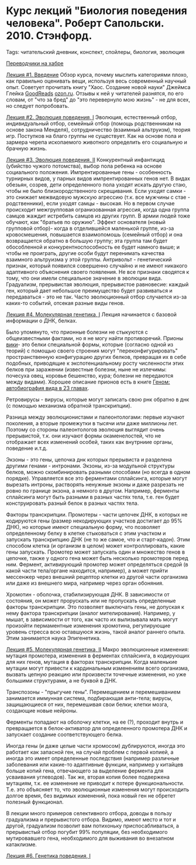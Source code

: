 # Курс лекций "Биология поведения человека". Роберт Сапольски. 2010. Стэнфорд.
Tags: читательский дневник, конспект, спойлеры, биология, эволюция

[Переводчики на хабре](https://geektimes.ru/company/vertdider/blog/294897/)

[Лекция #1. Введение](https://www.youtube.com/watch?v=ik9t96SMtB0)
Обзор курса, почему мыслить категориями плохо, как правильно оценивать вещи, используя весь современный научный опыт.
Советует прочитать книгу "Хаос. Создание новой науки" Джеймса Глейка [GoodReads](https://www.goodreads.com/book/show/25906402) [ozon.ru](http://www.ozon.ru/context/detail/id/123076/). Отзывы к ней у читателей разнятся, по его словам, от "что за бред" до "это перевернуло мою жизнь" - не для всех, но следует попробовать.


[Лекция #2. Эволюция поведения, I](https://www.youtube.com/watch?v=FG9m17PwLGE)
Эволюция, естественный отбор, индивидуальный отбор, семейный отбор (помощь родственникам на основе закона Менделя), сотрудничество (взаимный альтруизм), теория игр.
Поступков на благо группы не существует.
Как на основе пола и зармера черепа ископаемого животного определить его социальную и брачную жизнь.


[Лекция #3. Эволюция поведения, II](https://www.youtube.com/watch?v=ILrqMTd6uc4)
Конкурентный инфантицид (убийство чужого потомства), выбор пола ребенка на основе социального положения. Импрентированные гены - особенность турнирных видов, у парных видов импрентированных генов нет.
В видах обезьян, созрев, дети определенного пола уходят искать другую стаю, чтобы не было близкородственного скрещивания. Если уходят самки - это снижает межвидовую мужскую агрессию (т.к. все мужчины с стае - родственники), если уходят самцы - высокая. Но в первом случае происходит межгрупповая огранизованная агрессия, когда одна группа самцов жаждит истребить самцов из других групп. В армии людей тоже обучают, как "братьев по оружию". 
Эффект основателя (новый групповой отбор)- когда в отделившейся маленькой группе, из-за кровосмешения, повышается взаимопомошь (семейный отбор) и она возвращается обратно в большую группу; эта группа там будет обособленной и конкурентноспособность ее будет намного выше; и чтобы не проиграть, другие особи будут перенимать качества взаимного альтруизма у этой группы.
Антривольт - генетический признак, который появился совершенно случайно и не имеют никакого адаптивного объяснения своего появления. Не все признаки сводятся к тому, что они имели специальное значение в эволюции вида.
Градуализм, прерывистая эволюция, прерывистое равновесие: каждый ген, который дает небольшое преимущество будет развиваться и передаваться - это не так. Часто эволюционный отбор случается из-за каких-то событий, отсекая разные виды генов.

[Лекция #4. Молекулярная генетика, I](https://www.youtube.com/watch?v=RvWv9Rh_34E)
Лекция начинается с базовой информации о ДНК, белках.

Было упомянуто, что прионные болезни не стыкуются с общеизвестными фактами, но я не могу найти противоречий. Прионы [вики](https://ru.wikipedia.org/wiki/%D0%9F%D1%80%D0%B8%D0%BE%D0%BD%D1%8B)- это белки специальной формы, которые (согласно одной из теорий) с помощью своего строения могут "переконфигурировать" пространственную конфигурацию других белков, превращая их в себе подобных, приводящие к экспотенциальному росту численности этих белков при заражении (известные болезни, ныне не излечимы: почесуха овец, коровье бешенство, кура; болезни не передаются между видами). Хорошее описание прионов есть в книге [Геном: автобиография вида в 23 главах](https://www.goodreads.com/review/show/2097411906).

Ретровирусы - вирусы, которые могут записать свою рнк обратно в днк (с помощью механизма обратной транскрипции).

Разница между эволюционистами и палеонтологами: первые изучают поколения, а вторые промежутки в тысячи или даже миллионы лет. Поэтому со стороны палеонтологов эволюция выглядит очень прерывистой, т.к. они изучают формы окаменелостей, что не отображает всех изменений особей, таких как внутрниие органы, поведение и.т.д.

Экзоны - это гены, цепочка днк которых прерывиста и разделена другими генами - интронами. Экзоны, из-за модульной структуры белков, можно скомбинировать разными способами (но всегда в одном порядке). Управляется все это ферментами сплайсинга, которые могут вырезать интроны, растворять ненужные экзоны и даже разрезать не ровно по границе экзона, а немного в другом. Например, ферменты сплайсинга могут быть разными в разных частях тела, т.е. ген будет конструировать разный белок в разных частях тела.

Факторы транскрипции. Промотеры - части цепочек ДНК, в которых не кодируются гены (размер некодирующих участков достигает до 95% ДНК), но которые имеют специальную форму, что позволяет определенному белку в клетке стыковаться с этим участком и запускать транскрипцию ДНК (не то же самое, что и старт-кадон). Этим способом клетка (и организм в целом) может контроллировать, какие гены запускать. Промотер может запускать один и множество генов в цепочке, также у одного гена может быть несколько промотеров перед ним.
Фермент, активирующий промотер может определяться средой (в какой части тела/органе находится, например), а может прийти мессенжер через внешний рецептор клетки из другой части организма или даже из внешнего мира, например через орган обоняния.

Хромотин - оболочка, стабилизирующая ДНК. В зависимости от состояния, он может прорускать или не пропускать определенные факторы транскрипции. Это позволяет выключать гены, не допуская к нему фактора транскрипции (аналог мителирования).
Например, у мышат, в зависимости от того, как часто их вылизывала мать могут произойти пермаментные изменения хромотина, регулирующие уровень стресса всю оставшуюся жизнь, такой аналог раннего опыта. Этим занимается наука Эпигенетика.

[Лекция #5. Молекулярная генетика, II](https://www.youtube.com/watch?v=E5eMH0HLEno)
Макро эволюционные изменения: мутация промотера, изменения в ферментах сплайсинга, в кодирующих для них генов, мутация в факторах транскрипции. Когда маленькие мутации могут привести к кардинальным изменениям всего организма, вызвать цепную реакцию или произвести точечные изменения, но уже большими структурами, а не буквой в ДНК.

Транспозоны - "прыгучие гены". Перемещением и перемешиванием занимается иммунная система, подбирающая анти-тела; вирусы, защищающиеся от них, перемешивая свои белки; клетки мозга, создающие новые нейроны.

Ферменты попадают на оболочку клетки, на ее (?), проходит внутрь и превращается в белок-активатор для определенного промотера ДНК и запускает создание соответствующего белка.

Иногда гены (и даже целые части хромосом) дублируются, иногда это работает как запасной ген, на случай проблем с первой копией, а иногда это имеет определенные последствия (например различные заболевания или какие-то адаптивные функции, например у китайцев больше копий гена, отвечающего за выделение фермента для усваивания углеводов). Так же, вторая копия более подвержена мутациям, т.к. ее изменение не приводит к потере функциональности. Т.е. это объясняет то, что эволюционные изменения могут происходить долгое время, без видимых изменений, пока новый ген не обретет полезный функционал.

В лекции много примеров селективного отбора, доводы в пользу градуализма и прерывистого отбора. Видимо, имеют место и тот и другой, градуализм позволит вам потихоньку приспосабливаться, а прерывистый отбор погубит 99% популяции, без необходимого мутировавшего гена, необходимого для выживания во внезапном катаклизме.

[Лекция #6. Генетика поведения, I](https://www.youtube.com/watch?v=lfo1a8EaNV0)

